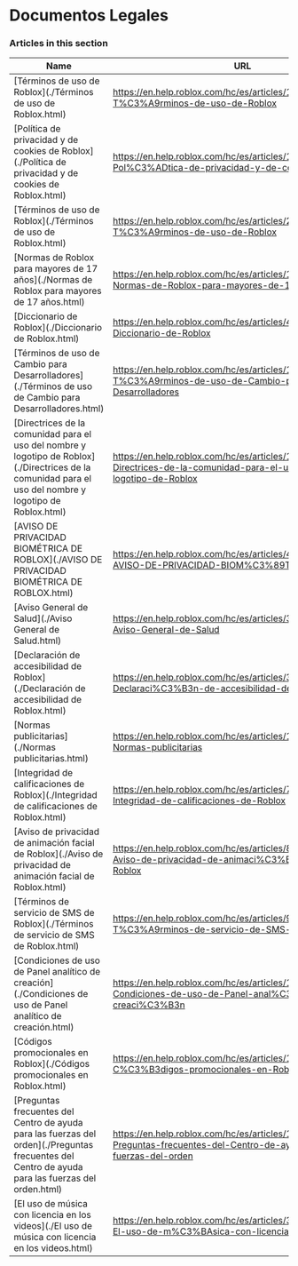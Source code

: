 # Documentos Legales  
### Articles in this section
Name|URL
-|-
[Términos de uso de Roblox](./Términos de uso de Roblox.html) |https://en.help.roblox.com/hc/es/articles/115004647846-T%C3%A9rminos-de-uso-de-Roblox
[Política de privacidad y de cookies de Roblox](./Política de privacidad y de cookies de Roblox.html) |https://en.help.roblox.com/hc/es/articles/115004630823-Pol%C3%ADtica-de-privacidad-y-de-cookies-de-Roblox
[Términos de uso de Roblox](./Términos de uso de Roblox.html) |https://en.help.roblox.com/hc/es/articles/203313410-T%C3%A9rminos-de-uso-de-Roblox
[Normas de Roblox para mayores de 17 años](./Normas de Roblox para mayores de 17 años.html) |https://en.help.roblox.com/hc/es/articles/15869919570708-Normas-de-Roblox-para-mayores-de-17-a%C3%B1os
[Diccionario de Roblox](./Diccionario de Roblox.html) |https://en.help.roblox.com/hc/es/articles/4415545981332-Diccionario-de-Roblox
[Términos de uso de Cambio para Desarrolladores](./Términos de uso de Cambio para Desarrolladores.html) |https://en.help.roblox.com/hc/es/articles/115005718246-T%C3%A9rminos-de-uso-de-Cambio-para-Desarrolladores
[Directrices de la comunidad para el uso del nombre y logotipo de Roblox](./Directrices de la comunidad para el uso del nombre y logotipo de Roblox.html) |https://en.help.roblox.com/hc/es/articles/115001708126-Directrices-de-la-comunidad-para-el-uso-del-nombre-y-logotipo-de-Roblox
[AVISO DE PRIVACIDAD BIOMÉTRICA DE ROBLOX](./AVISO DE PRIVACIDAD BIOMÉTRICA DE ROBLOX.html) |https://en.help.roblox.com/hc/es/articles/4412863575316-AVISO-DE-PRIVACIDAD-BIOM%C3%89TRICA-DE-ROBLOX
[Aviso General de Salud](./Aviso General de Salud.html) |https://en.help.roblox.com/hc/es/articles/360031603131-Aviso-General-de-Salud
[Declaración de accesibilidad de Roblox](./Declaración de accesibilidad de Roblox.html) |https://en.help.roblox.com/hc/es/articles/360059080071-Declaraci%C3%B3n-de-accesibilidad-de-Roblox
[Normas publicitarias](./Normas publicitarias.html) |https://en.help.roblox.com/hc/es/articles/13722260778260-Normas-publicitarias
[Integridad de calificaciones de Roblox](./Integridad de calificaciones de Roblox.html) |https://en.help.roblox.com/hc/es/articles/7235818866964-Integridad-de-calificaciones-de-Roblox
[Aviso de privacidad de animación facial de Roblox](./Aviso de privacidad de animación facial de Roblox.html) |https://en.help.roblox.com/hc/es/articles/8064749848980-Aviso-de-privacidad-de-animaci%C3%B3n-facial-de-Roblox
[Términos de servicio de SMS de Roblox](./Términos de servicio de SMS de Roblox.html) |https://en.help.roblox.com/hc/es/articles/9483830673556-T%C3%A9rminos-de-servicio-de-SMS-de-Roblox
[Condiciones de uso de Panel analítico de creación](./Condiciones de uso de Panel analítico de creación.html) |https://en.help.roblox.com/hc/es/articles/10949046065044-Condiciones-de-uso-de-Panel-anal%C3%ADtico-de-creaci%C3%B3n
[Códigos promocionales en Roblox](./Códigos promocionales en Roblox.html) |https://en.help.roblox.com/hc/es/articles/10549651908244-C%C3%B3digos-promocionales-en-Roblox
[Preguntas frecuentes del Centro de ayuda para las fuerzas del orden](./Preguntas frecuentes del Centro de ayuda para las fuerzas del orden.html) |https://en.help.roblox.com/hc/es/articles/11219680442260-Preguntas-frecuentes-del-Centro-de-ayuda-para-las-fuerzas-del-orden
[El uso de música con licencia en los videos](./El uso de música con licencia en los videos.html) |https://en.help.roblox.com/hc/es/articles/360038525351-El-uso-de-m%C3%BAsica-con-licencia-en-los-videos